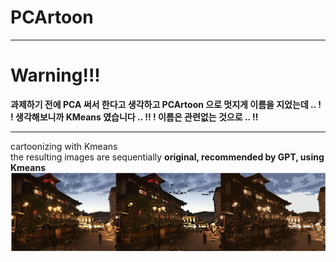 <h1>PCArtoon</h1>
<hr>
<h1>Warning!!!</h1>
<strong> 과제하기 전에 PCA 써서 한다고 생각하고 PCArtoon 으로 멋지게 이름을 지었는데 .. ! ! 생각해보니까 KMeans 였습니다 .. !! ! 이름은 관련없는 것으로 .. !! </strong><br>
<hr>
cartoonizing with Kmeans <br>
the resulting images are sequentially <strong>original, recommended by GPT, using Kmeans</strong><br>

<img src='output.png'>